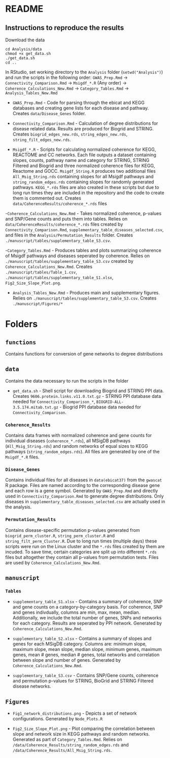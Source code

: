 # README

## Instructions to reproduce the results

Download the data 
````
cd Analysis/data
chmod +x get_data.sh
./get_data.sh
cd ..
````

In RStudio, set working directory to the `Analysis` folder (`setwd("Analysis")`) and run the scripts in the following order: `GWAS_Prep.Rmd` -> `Connectivity_Comparison.Rmd` -> `Msigdf_*.R` (Any order) -> `Coherence_Calculations_New.Rmd` -> `Category_Tables.Rmd` -> `Analysis_Tables_New.Rmd`

- `GWAS_Prep.Rmd` - Code for parsing through the ebicat and KEGG databases and creating gene lists for each disease and pathway. Creates `data/Disease_Genes` folder. 

- `Connectivity_Comparison.Rmd` - Calculation of degree distributions for disease related data. Results are produced for Biogrid and STRING. Creates `biogrid_edges_new.rds`, `string_edges_new.rds`, `string_filt_edges_new.rds`.

- `Msigdf_*.R` - Scripts for calculating normalized coherence for KEGG, REACTOME and CC networks. Each file outputs a dataset containing slopes, counts, pathway name and category for STRING, STRING Filtered and Biogrid and three normalized coherence files for KEGG, Reactome and GOCC. `Msigdf_String.R` produces two additional files `All_Msig_String.rds` containing slopes for all Msigdf pathways and `string_random_edges.rds` containing slopes for randomly generated pathways. `KEGG_*.rds` files are also created in these scripts but due to long run times they are included in the repository and the code to create them is commented out. Creates `data/CoherenceResults/coherence_*.rds` files

-`Coherence_Calculations_New.Rmd` - Takes normalized coherence, p-values and SNP/Gene counts and puts them into tables. Relies on `data/CoherenceResults/coherence_*.rds` files created by `Connectivity_Comparison.Rmd`, `supplementary_table_diseases_selected.csv`, and files in the `Analysis/Permutation_Results` folder. Creates `./manuscript/tables/supplementary_table_S3.csv`.

-`Category_Tables.Rmd` - Produces tables and plots summarizing coherence of Msigdf pathways and diseases seperated by coherence.  Relies on `./manuscript/tables/supplementary_table_S3.csv` created by `Coherence_Calculations_New.Rmd`. Creates `./manuscript/tables/Table_1.csv`, `./manuscript/tables/supplementary_table_S1.xlsx`, `Fig2_Size_Slope_Plot.png`.

- `Analysis_Tables_New.Rmd` - Produces main and supplementary figures. Relies on `./manuscript/tables/supplementary_table_S3.csv`. Creates `./manuscript/Figures/*`

# Folders

## `functions`

Contains functions for conversion of gene networks to degree distributions

## `data`

Contains the data necessary to run the scripts in the folder

- `get_data.sh` - Shell script for downloading Biogrid and STRING PPI data. Creates `9606.protein.links.v11.0.txt.gz` - STRING PPI database data needed for `Connectivity_Comparison_*`, `BIOGRID-ALL-3.5.174.mitab.txt.gz` - Biogrid PPI database data needed for   `Connectivity_Comparison`.

### `Coherence_Results`

Contains data frames with normalized coherence and gene counts for individual diseases (`coherence_*.rds`), all MSigDB pathways (`All_Msig_String.rds`) and random networks of equal sizes to KEGG pathways (`string_random_edges.rds`). All files are generated by one of the `Msigdf_*.R` files.

### `Disease_Genes`

Contains individual files for all diseases in `data(ebicat37)` from the `gwascat` R package. Files are named according to the corresponding disease gene and each row is a gene symbol. Generated by `GWAS_Prep.Rmd` and directly used in `Connectivity_Comparison.Rmd` to generate degree distributions. Only diseases in `supplementary_table_diseases_selected.csv` are actually used in the analysis. 

### `Permutation_Results`

Contains disease-specific permutation p-values generated from `biogrid_perm_cluster.R`, `string_perm_cluster.R` and `string_filt_perm_Cluster.R`. Due to long run times (multiple days) these scripts were run on the Linux cluster and the `*.rds` files created by them are incuded. To save time, certain categories are split up into different `*.rds` files but altogether they contain all p-values from permutation tests. Files are used by `Coherence_Calculations_New.Rmd`.

## `manuscript`

### `Tables`

- `supplementary_table_S1.xlsx` - Contains a summary of coherence, SNP and gene counts on a category-by-category basis. For coherence, SNP and genes indivdually, columns are min, max, mean, median. Additionally, we include the total number of genes, SNPs and networks for each category. Results are seperated by PPI network. Generated by `Coherence_Calculations_New.Rmd`.

- `supplementary_table_S2.xlsx` - Contains a summary of slopes and genes for each MSigDB category. Columns are: minimum slope, maximum slope, mean slope, median slope, minimum genes, maximum genes, mean # genes, median # genes, total networks and correlation between slope and number of genes. Generated by `Coherence_Calculations_New.Rmd`. 

- `supplementary_table_S3.csv` - Contains SNP/Gene counts, coherence and permutation p-values for STRING, BioGrid and STRING Filtered disease networks.

## `Figures`

- `Fig1_network_distributions.png` - Depicts a set of network configurations. Generated by `Node_Plots.R`

- `Fig2_Size_Slope_Plot.png` - Plot comparing the correlation between slope and network size in KEGG pathways and random networks. Generated as part of `Category_Tables.Rmd`. Relies on `/data/Coherence_Results/string_random_edges.rds` and `/data/Coherence_Results/All_Msig_String.rds`.
